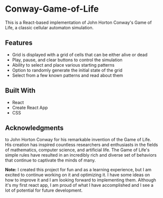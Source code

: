 # Conway-Game-of-Life
This is a React-based implementation of John Horton Conway's Game of Life, a classic cellular automaton simulation.

## Features 
- Grid is displayed with a grid of cells that can be either alive or dead
- Play, pause, and clear buttons to control the simulation
- Ability to select and place various starting patterns
- Option to randomly generate the initial state of the grid
- Select from a few known patterns and read about them

## Built With 
- React
- Create React App
- CSS
## Acknowledgments
to John Horton Conway for his remarkable invention of the Game of Life. His creation has inspired countless researchers and enthusiasts in the fields of mathematics, computer science, and artificial life. The Game of Life's simple rules have resulted in an incredibly rich and diverse set of behaviors that continue to captivate the minds of many.

**Note:** I created this project for fun and as a learning experience, but I am excited to continue working on it and optimizing it. I have some ideas on how to improve it and I am looking forward to implementing them. Although it's my first react app, I am proud of what I have accomplished and I see a lot of potential for future development.

